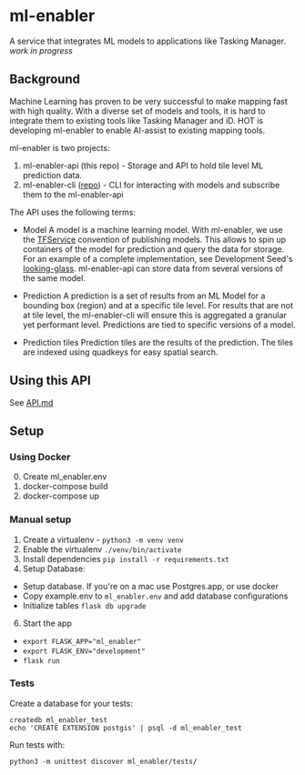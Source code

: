 # ml-enabler

A service that integrates ML models to applications like Tasking Manager. _work in progress_

## Background
Machine Learning has proven to be very successful to make mapping fast with high quality. With a diverse set of models and tools, it is hard to integrate them to existing tools like Tasking Manager and iD. HOT is developing ml-enabler to enable AI-assist to existing mapping tools.

ml-enabler is two projects:
1. ml-enabler-api (this repo) - Storage and API to hold tile level ML prediction data.
2. ml-enabler-cli ([repo](https://github.com/hotosm/ml-enabler-cli)) - CLI for interacting with models and subscribe them to the ml-enabler-api

The API uses the following terms:
* Model
A model is a machine learning model. With ml-enabler, we use the [TFService](https://www.tensorflow.org/tfx/tutorials/serving/rest_simple) convention of publishing models. This allows to spin up containers of the model for prediction and query the data for storage. For an example of a complete implementation, see Development Seed's [looking-glass](https://github.com/developmentseed/looking-glass-pub/). ml-enabler-api can store data from several versions of the same model.

* Prediction
A prediction is a set of results from an ML Model for a bounding box (region) and at a specific tile level. For results that are not at tile level, the ml-enabler-cli will ensure this is aggregated a granular yet performant level. Predictions are tied to specific versions of a model.

* Prediction tiles
Prediction tiles are the results of the prediction. The tiles are indexed using quadkeys for easy spatial search.

## Using this API

See [API.md](/API.md)

## Setup

### Using Docker
0. Create ml_enabler.env
1. docker-compose build
2. docker-compose up

### Manual setup
1. Create a virtualenv - `python3 -m venv venv`
3. Enable the virtualenv `./venv/bin/activate`
4. Install dependencies `pip install -r requirements.txt`
5. Setup Database:
  * Setup database. If you're on a mac use Postgres.app, or use docker
  * Copy example.env to `ml_enabler.env` and add database configurations
  * Initialize tables `flask db upgrade`
6. Start the app 
  * `export FLASK_APP="ml_enabler"`
  * `export FLASK_ENV="development"`
  * `flask run`

### Tests

Create a database for your tests:

    createdb ml_enabler_test
    echo 'CREATE EXTENSION postgis' | psql -d ml_enabler_test

Run tests with:

    python3 -m unittest discover ml_enabler/tests/

